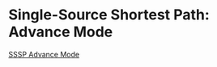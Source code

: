 # Single-Source Shortest Path: Advance Mode

[SSSP Advance Mode](https://raw.githubusercontent.com/gunrock/io/master/plots/gunrock_primitives_sssp_advance_mode_table.html ':include :type=markdown')
